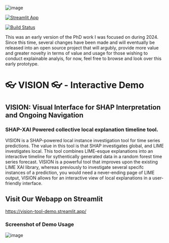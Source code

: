![image](https://github.com/jbsec/vision_tool_demo/assets/45885505/6d439034-122d-488f-b5af-2f35a4c74aed)

[![Streamlit App](https://static.streamlit.io/badges/streamlit_badge_black_white.svg)](https://your-app-name.streamlit.app)

[![Build Status](https://github.com/jbsec/vision_tool_demo/workflows/Streamlit%20Build/badge.svg)](https://github.com/jbsec/vision_tool_demo/actions)

This was an early version of the PhD work I was focused on during 2024. Since this time, several changes have been made and will eventually be released into an open source project that will argubly, provide more value and greater novelty in terms of value and usage for those wishing to conduct explainable analyis, for now, feel free to browse and look over this early prototype.


#  👓 VISION 👓 - Interactive Demo 
## VISION: Visual Interface for SHAP Interpretation and Ongoing Navigation
### SHAP-XAI Powered collective local explanation timeline tool.

VISION is a SHAP-powered local instance investigation tool for time series predictions. The value in this tool is that SHAP investigates global, and LIME investigates local. This tool combines LIME-esque explanations into an interactive timeline for sythentically generated data in a random forest time series forecast. VISION is a powerful tool that improves upon the existing LIME XAI library, whereas previously to investigate several specifc instances of a prediction, you would need a never-ending page of LIME output, VISION allows for an interactive view of local explanations in a user-friendly interface.   

## Visit Our Webapp on Streamlit
https://vision-tool-demo.streamlit.app/

### Screenshot of Demo Usage

![image](https://github.com/jbsec/vision_tool_demo/assets/45885505/06167fe3-a4f8-4e22-a781-a26f374fd67e)


